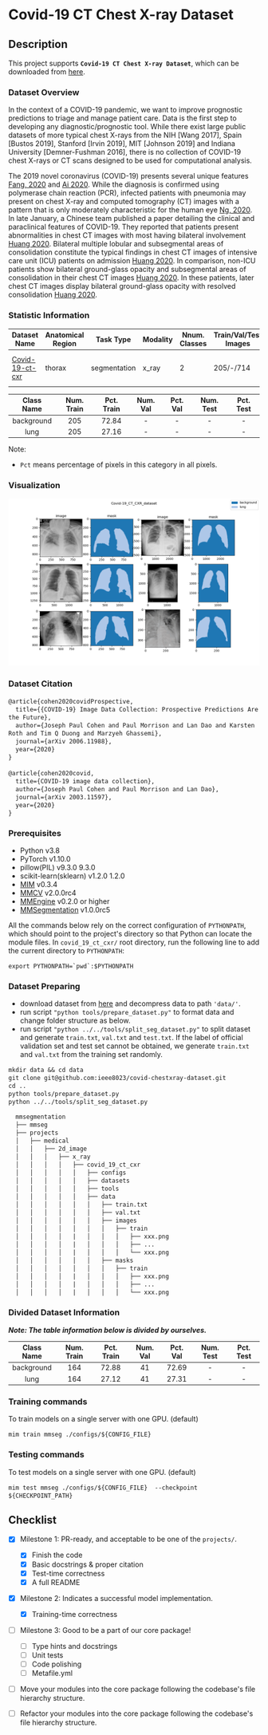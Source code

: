 # Covid-19 CT Chest X-ray Dataset

## Description

This project supports **`Covid-19 CT Chest X-ray Dataset`**, which can be downloaded from [here](https://github.com/ieee8023/covid-chestxray-dataset).

### Dataset Overview

In the context of a COVID-19 pandemic, we want to improve prognostic predictions to triage and manage patient care. Data is the first step to developing any diagnostic/prognostic tool. While there exist large public datasets of more typical chest X-rays from the NIH \[Wang 2017\], Spain \[Bustos 2019\], Stanford \[Irvin 2019\], MIT \[Johnson 2019\] and Indiana University \[Demner-Fushman 2016\], there is no collection of COVID-19 chest X-rays or CT scans designed to be used for computational analysis.

The 2019 novel coronavirus (COVID-19) presents several unique features [Fang, 2020](https://pubs.rsna.org/doi/10.1148/radiol.2020200432) and [Ai 2020](https://pubs.rsna.org/doi/10.1148/radiol.2020200642). While the diagnosis is confirmed using polymerase chain reaction (PCR), infected patients with pneumonia may present on chest X-ray and computed tomography (CT) images with a pattern that is only moderately characteristic for the human eye [Ng, 2020](https://pubs.rsna.org/doi/10.1148/ryct.2020200034). In late January, a Chinese team published a paper detailing the clinical and paraclinical features of COVID-19. They reported that patients present abnormalities in chest CT images with most having bilateral involvement [Huang 2020](<https://www.thelancet.com/journals/lancet/article/PIIS0140-6736(20)30183-5/fulltext>). Bilateral multiple lobular and subsegmental areas of consolidation constitute the typical findings in chest CT images of intensive care unit (ICU) patients on admission [Huang 2020](<https://www.thelancet.com/journals/lancet/article/PIIS0140-6736(20)30183-5/fulltext>). In comparison, non-ICU patients show bilateral ground-glass opacity and subsegmental areas of consolidation in their chest CT images [Huang 2020](<https://www.thelancet.com/journals/lancet/article/PIIS0140-6736(20)30183-5/fulltext>). In these patients, later chest CT images display bilateral ground-glass opacity with resolved consolidation [Huang 2020](<https://www.thelancet.com/journals/lancet/article/PIIS0140-6736(20)30183-5/fulltext>).

### Statistic Information

| Dataset Name                                                           | Anatomical Region | Task Type    | Modality | Nnum. Classes | Train/Val/Test Images | Train/Val/Test Labeled | Release date | License                                                               |
| ---------------------------------------------------------------------- | ----------------- | ------------ | -------- | ------------- | --------------------- | ---------------------- | ------------ | --------------------------------------------------------------------- |
| [Covid-19-ct-cxr](https://github.com/ieee8023/covid-chestxray-dataset) | thorax            | segmentation | x_ray    | 2             | 205/-/714             | yes/-/no               | 2021         | [CC-BY-NC-SA 4.0](https://creativecommons.org/licenses/by-nc-sa/4.0/) |

| Class Name | Num. Train | Pct. Train | Num. Val | Pct. Val | Num. Test | Pct. Test |
| :--------: | :--------: | :--------: | :------: | :------: | :-------: | :-------: |
| background |    205     |   72.84    |    -     |    -     |     -     |     -     |
|    lung    |    205     |   27.16    |    -     |    -     |     -     |     -     |

Note:

- `Pct` means percentage of pixels in this category in all pixels.

### Visualization

![cov19ctcxr](https://raw.githubusercontent.com/uni-medical/medical-datasets-visualization/main/2d/semantic_seg/x_ray/covid_19_ct_cxr/covid_19_ct_cxr_dataset.png?raw=true)

### Dataset Citation

```
@article{cohen2020covidProspective,
  title={{COVID-19} Image Data Collection: Prospective Predictions Are the Future},
  author={Joseph Paul Cohen and Paul Morrison and Lan Dao and Karsten Roth and Tim Q Duong and Marzyeh Ghassemi},
  journal={arXiv 2006.11988},
  year={2020}
}

@article{cohen2020covid,
  title={COVID-19 image data collection},
  author={Joseph Paul Cohen and Paul Morrison and Lan Dao},
  journal={arXiv 2003.11597},
  year={2020}
}
```

### Prerequisites

- Python v3.8
- PyTorch v1.10.0
- pillow(PIL) v9.3.0 9.3.0
- scikit-learn(sklearn) v1.2.0 1.2.0
- [MIM](https://github.com/open-mmlab/mim) v0.3.4
- [MMCV](https://github.com/open-mmlab/mmcv) v2.0.0rc4
- [MMEngine](https://github.com/open-mmlab/mmengine) v0.2.0 or higher
- [MMSegmentation](https://github.com/open-mmlab/mmsegmentation) v1.0.0rc5

All the commands below rely on the correct configuration of `PYTHONPATH`, which should point to the project's directory so that Python can locate the module files. In `covid_19_ct_cxr/` root directory, run the following line to add the current directory to `PYTHONPATH`:

```shell
export PYTHONPATH=`pwd`:$PYTHONPATH
```

### Dataset Preparing

- download dataset from [here](https://github.com/ieee8023/covid-chestxray-dataset) and decompress data to path `'data/'`.
- run script `"python tools/prepare_dataset.py"` to format data and change folder structure as below.
- run script `"python ../../tools/split_seg_dataset.py"` to split dataset and generate `train.txt`, `val.txt` and `test.txt`. If the label of official validation set and test set cannot be obtained, we generate `train.txt` and `val.txt` from the training set randomly.

```shell
mkdir data && cd data
git clone git@github.com:ieee8023/covid-chestxray-dataset.git
cd ..
python tools/prepare_dataset.py
python ../../tools/split_seg_dataset.py
```

```none
  mmsegmentation
  ├── mmseg
  ├── projects
  │   ├── medical
  │   │   ├── 2d_image
  │   │   │   ├── x_ray
  │   │   │   │   ├── covid_19_ct_cxr
  │   │   │   │   │   ├── configs
  │   │   │   │   │   ├── datasets
  │   │   │   │   │   ├── tools
  │   │   │   │   │   ├── data
  │   │   │   │   │   │   ├── train.txt
  │   │   │   │   │   │   ├── val.txt
  │   │   │   │   │   │   ├── images
  │   │   │   │   │   │   │   ├── train
  │   │   │   │   |   │   │   │   ├── xxx.png
  │   │   │   │   |   │   │   │   ├── ...
  │   │   │   │   |   │   │   │   └── xxx.png
  │   │   │   │   │   │   ├── masks
  │   │   │   │   │   │   │   ├── train
  │   │   │   │   |   │   │   │   ├── xxx.png
  │   │   │   │   |   │   │   │   ├── ...
  │   │   │   │   |   │   │   │   └── xxx.png
```

### Divided Dataset Information

***Note: The table information below is divided by ourselves.***

| Class Name | Num. Train | Pct. Train | Num. Val | Pct. Val | Num. Test | Pct. Test |
| :--------: | :--------: | :--------: | :------: | :------: | :-------: | :-------: |
| background |    164     |   72.88    |    41    |  72.69   |     -     |     -     |
|    lung    |    164     |   27.12    |    41    |  27.31   |     -     |     -     |

### Training commands

To train models on a single server with one GPU. (default)

```shell
mim train mmseg ./configs/${CONFIG_FILE}
```

### Testing commands

To test models on a single server with one GPU. (default)

```shell
mim test mmseg ./configs/${CONFIG_FILE}  --checkpoint ${CHECKPOINT_PATH}
```

<!-- List the results as usually done in other model's README. [Example](https://github.com/open-mmlab/mmsegmentation/tree/dev-1.x/configs/fcn#results-and-models)

You should claim whether this is based on the pre-trained weights, which are converted from the official release; or it's a reproduced result obtained from retraining the model in this project. -->

## Checklist

- [x] Milestone 1: PR-ready, and acceptable to be one of the `projects/`.

  - [x] Finish the code
  - [x] Basic docstrings & proper citation
  - [x] Test-time correctness
  - [x] A full README

- [x] Milestone 2: Indicates a successful model implementation.

  - [x] Training-time correctness

- [ ] Milestone 3: Good to be a part of our core package!

  - [ ] Type hints and docstrings
  - [ ] Unit tests
  - [ ] Code polishing
  - [ ] Metafile.yml

- [ ] Move your modules into the core package following the codebase's file hierarchy structure.

- [ ] Refactor your modules into the core package following the codebase's file hierarchy structure.
